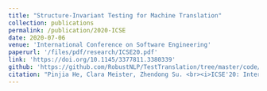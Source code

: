 ```yaml
---
title: "Structure-Invariant Testing for Machine Translation"
collection: publications
permalink: /publication/2020-ICSE
date: 2020-07-06
venue: 'International Conference on Software Engineering'
paperurl: '/files/pdf/research/ICSE20.pdf'
link: 'https://doi.org/10.1145/3377811.3380339'
github: 'https://github.com/RobustNLP/TestTranslation/tree/master/code/SIT'
citation: "Pinjia He, Clara Meister, Zhendong Su. <br><i>ICSE'20: International Conference on Software Engineering</i>"
---
```

